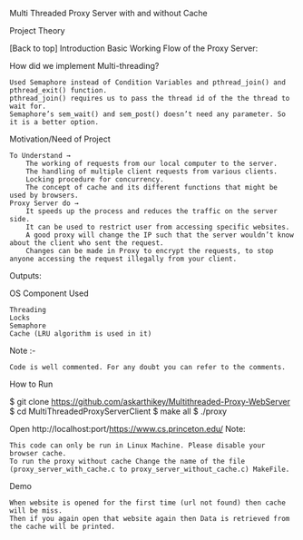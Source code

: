 Multi Threaded Proxy Server with and without Cache

Project Theory

[Back to top]
Introduction
Basic Working Flow of the Proxy Server:

How did we implement Multi-threading?

    Used Semaphore instead of Condition Variables and pthread_join() and pthread_exit() function.
    pthread_join() requires us to pass the thread id of the the thread to wait for.
    Semaphore’s sem_wait() and sem_post() doesn’t need any parameter. So it is a better option.

Motivation/Need of Project

    To Understand →
        The working of requests from our local computer to the server.
        The handling of multiple client requests from various clients.
        Locking procedure for concurrency.
        The concept of cache and its different functions that might be used by browsers.
    Proxy Server do →
        It speeds up the process and reduces the traffic on the server side.
        It can be used to restrict user from accessing specific websites.
        A good proxy will change the IP such that the server wouldn’t know about the client who sent the request.
        Changes can be made in Proxy to encrypt the requests, to stop anyone accessing the request illegally from your client.

Outputs:


OS Component Used ​

    Threading
    Locks
    Semaphore
    Cache (LRU algorithm is used in it)

Note :-

    Code is well commented. For any doubt you can refer to the comments.

How to Run

$ git clone https://github.com/askarthikey/Multithreaded-Proxy-WebServer
$ cd MultiThreadedProxyServerClient
$ make all
$ ./proxy <port no.>

Open http://localhost:port/https://www.cs.princeton.edu/
Note:

    This code can only be run in Linux Machine. Please disable your browser cache.
    To run the proxy without cache Change the name of the file (proxy_server_with_cache.c to proxy_server_without_cache.c) MakeFile.

Demo

    When website is opened for the first time (url not found) then cache will be miss.
    Then if you again open that website again then Data is retrieved from the cache will be printed.
